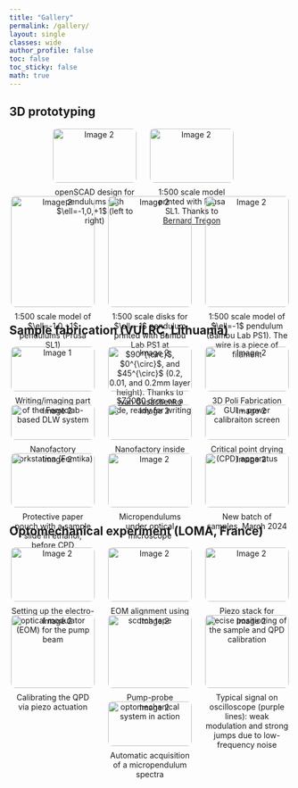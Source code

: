 ```yaml
---
title: "Gallery"
permalink: /gallery/
layout: single
classes: wide
author_profile: false
toc: false
toc_sticky: false
math: true
---
```

## 3D prototyping

<div style="display: flex; flex-wrap: wrap; gap: 1.5rem; justify-content: center;">

  <div style="width: 150px; text-align: center;">
    <a href="{{ 'assets/images/full/openscad 3 pend.png' | relative_url }}">
      <img src="{{ 'assets/images/thumb/openscad 3 pend.png' | relative_url }}" alt="Image 2" style="width: 100%; border-radius: 8px;" />
    </a>
    <div style="margin-top: 0.5rem;">openSCAD design for pendulums with $\ell=-1,0,+1$ (left to right)</div>
  </div>


  <div style="width: 150px; text-align: center;">
    <a href="{{ 'assets/images/full/prusa 45deg.jpg' | relative_url }}">
      <img src="{{ 'assets/images/thumb/prusa 45deg.jpg' | relative_url }}" alt="Image 2" style="width: 100%; border-radius: 8px;" />
    </a>
    <div style="margin-top: 0.5rem;">1:500 scale model printed with Prusa SL1. Thanks to <a href='https://www.https://www.linkedin.com/in/bernard-tregon-ab49585/' target='_blank' rel='noopener noreferrer'>Bernard Tregon</div>
  </div>


  <div style="width: 150px; text-align: center;">
    <a href="{{ 'assets/images/full/prusa 3 pend.jpg' | relative_url }}">
      <img src="{{ 'assets/images/thumb/prusa 3 pend.jpg' | relative_url }}" alt="Image 2" style="width: 100%; border-radius: 8px;" />
    </a>
    <div style="margin-top: 0.5rem;">1:500 scale model of $\ell=-1,0,+1$ pendulums (Prusa SL1)</div>
  </div>


  <div style="width: 150px; text-align: center;">
    <a href="{{ 'assets/images/full/bambu disks.jpg' | relative_url }}">
      <img src="{{ 'assets/images/thumb/bambu disks.jpg' | relative_url }}" alt="Image 2" style="width: 100%; border-radius: 8px;" />
    </a>
    <div style="margin-top: 0.5rem;">1:500 scale disks for $\ell=-1$ pendulum printed with Bambu Lab PS1 at $90^{\circ}$, $0^{\circ}$, and $45^{\circ}$ (0.2, 0.01, and 0.2mm layer height). Thanks to <a href='https://www.https://www.linkedin.com/in/beamshaping-ivan/' target='_blank' rel='noopener noreferrer'>Ivan Gusachenko</a></div>
  </div>


  <div style="width: 150px; text-align: center;">
    <a href="{{ 'assets/images/full/bambu pend.jpg' | relative_url }}">
      <img src="{{ 'assets/images/thumb/bambu pend.jpg' | relative_url }}" alt="Image 2" style="width: 100%; border-radius: 8px;" />
    </a>
    <div style="margin-top: 0.5rem;">1:500 scale model of $\ell=-1$ pendulum (Bambu Lab PS1). The wire is a piece of filament</div>
  </div>
  
</div>



## Sample fabrication (VULRC, Lithuania)

<div style="display: flex; flex-wrap: wrap; gap: 1.5rem; justify-content: center;">
  
  <div style="width: 150px; text-align: center;">
    <a href="{{ 'assets/images/full/femtolab.jpg' | relative_url }}">
      <img src="{{ 'assets/images/thumb/femtolab.jpg' | relative_url }}" alt="Image 1" style="width: 100%; border-radius: 8px;" />
    </a>
    <div style="margin-top: 0.5rem;">Writing/imaging part of the Femtolab-based DLW system</div>
  </div>


  <div style="width: 150px; text-align: center;">
    <a href="{{ 'assets/images/full/slide.jpg' | relative_url }}">
      <img src="{{ 'assets/images/thumb/slide.jpg' | relative_url }}" alt="Image 2" style="width: 100%; border-radius: 8px;" />
    </a>
    <div style="margin-top: 0.5rem;">SZ2080 drop on a slide, ready for writing</div>
  </div>


  <div style="width: 150px; text-align: center;">
    <a href="{{ 'assets/images/full/femtolab screen.jpg' | relative_url }}">
      <img src="{{ 'assets/images/thumb/femtolab screen.jpg' | relative_url }}" alt="Image 2" style="width: 100%; border-radius: 8px;" />
    </a>
    <div style="margin-top: 0.5rem;">3D Poli Fabrication GUI + power calibraiton screen</div>
  </div>


  <div style="width: 150px; text-align: center;">
    <a href="{{ 'assets/images/full/nanofactory.jpg' | relative_url }}">
      <img src="{{ 'assets/images/thumb/nanofactory.jpg' | relative_url }}" alt="Image 2" style="width: 100%; border-radius: 8px;" />
    </a>
    <div style="margin-top: 0.5rem;">Nanofactory workstation (Femtika)</div>
  </div>


  <div style="width: 150px; text-align: center;">
    <a href="{{ 'assets/images/full/nanofactory open.jpg' | relative_url }}">
      <img src="{{ 'assets/images/thumb/nanofactory open.jpg' | relative_url }}" alt="Image 2" style="width: 100%; border-radius: 8px;" />
    </a>
    <div style="margin-top: 0.5rem;">Nanofactory inside</div>
  </div>


  <div style="width: 150px; text-align: center;">
    <a href="{{ 'assets/images/full/cpd.jpg' | relative_url }}">
      <img src="{{ 'assets/images/thumb/cpd.jpg' | relative_url }}" alt="Image 2" style="width: 100%; border-radius: 8px;" />
    </a>
    <div style="margin-top: 0.5rem;">Critical point drying (CPD) apparatus</div>
  </div>


  <div style="width: 150px; text-align: center;">
    <a href="{{ 'assets/images/full/pouch.jpg' | relative_url }}">
      <img src="{{ 'assets/images/thumb/pouch.jpg' | relative_url }}" alt="Image 2" style="width: 100%; border-radius: 8px;" />
    </a>
    <div style="margin-top: 0.5rem;">Protective paper pouch with a sample slide in ethanol, before CPD</div>
  </div>
  

  <div style="width: 150px; text-align: center;">
    <a href="{{ 'assets/images/full/opt micr pend.jpg' | relative_url }}">
      <img src="{{ 'assets/images/thumb/opt micr pend.jpg' | relative_url }}" alt="Image 2" style="width: 100%; border-radius: 8px;" />
    </a>
    <div style="margin-top: 0.5rem;">Micropendulums under optical microscope</div>
  </div>


  <div style="width: 150px; text-align: center;">
    <a href="{{ 'assets/images/full/new samples.jpg' | relative_url }}">
      <img src="{{ 'assets/images/thumb/new samples.jpg' | relative_url }}" alt="Image 2" style="width: 100%; border-radius: 8px;" />
    </a>
    <div style="margin-top: 0.5rem;">New batch of samples, March 2024</div>
  </div>
</div>



## Optomechanical experiment (LOMA, France)
<div style="display: flex; flex-wrap: wrap; gap: 1.5rem; justify-content: center;">

  <div style="width: 150px; text-align: center;">
    <a href="{{ 'assets/images/full/eom-setup.jpg' | relative_url }}">
      <img src="{{ 'assets/images/thumb/eom-setup.jpg' | relative_url }}" alt="Image 2" style="width: 100%; border-radius: 8px;" />
    </a>
    <div style="margin-top: 0.5rem;">Setting up the electro-optical modulator (EOM) for the pump beam</div>
  </div>


  <div style="width: 150px; text-align: center;">
    <a href="{{ 'assets/images/full/eom-align.jpg' | relative_url }}">
      <img src="{{ 'assets/images/thumb/eom-align.jpg' | relative_url }}" alt="Image 2" style="width: 100%; border-radius: 8px;" />
    </a>
    <div style="margin-top: 0.5rem;">EOM alignment using scotch tape</div>
  </div>


  <div style="width: 150px; text-align: center;">
    <a href="{{ 'assets/images/full/piezo.jpg' | relative_url }}">
      <img src="{{ 'assets/images/thumb/piezo.jpg' | relative_url }}" alt="Image 2" style="width: 100%; border-radius: 8px;" />
    </a>
    <div style="margin-top: 0.5rem;">Piezo stack for precise positioning of the sample and QPD calibration</div>
  </div>


  <div style="width: 150px; text-align: center;">
    <a href="{{ 'assets/images/full/piezo-calib.jpg' | relative_url }}">
      <img src="{{ 'assets/images/thumb/piezo-calib.jpg' | relative_url }}" alt="Image 2" style="width: 100%; border-radius: 8px;" />
    </a>
    <div style="margin-top: 0.5rem;">Calibrating the QPD via piezo actuation</div>
  </div>


  <div style="width: 150px; text-align: center;">
    <a href="{{ 'assets/images/full/setup in action.jpg' | relative_url }}">
      <img src="{{ 'assets/images/thumb/setup in action.jpg' | relative_url }}" alt="Image 2" style="width: 100%; border-radius: 8px;" />
    </a>
    <div style="margin-top: 0.5rem;">Pump-probe optomechanical system in action</div>
  </div>


  <div style="width: 150px; text-align: center;">
    <a href="{{ 'assets/images/full/noisy-signal.jpg' | relative_url }}">
      <img src="{{ 'assets/images/thumb/noisy-signal.jpg' | relative_url }}" alt="Image 2" style="width: 100%; border-radius: 8px;" />
    </a>
    <div style="margin-top: 0.5rem;">Typical signal on oscilloscope (purple lines): weak modulation and strong jumps due to low-frequency noise</div>
  </div>


   <div style="width: 150px; text-align: center;">
    <a href="{{ 'assets/images/full/recording-spectra.jpg' | relative_url }}">
      <img src="{{ 'assets/images/thumb/recording-spectra.jpg' | relative_url }}" alt="Image 2" style="width: 100%; border-radius: 8px;" />
    </a>
    <div style="margin-top: 0.5rem;">Automatic acquisition of a micropendulum spectra</div>
  </div>
  
</div>

  



